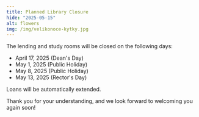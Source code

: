 ```yaml
---
title: Planned Library Closure
hide: "2025-05-15"
alt: flowers
img: /img/velikonoce-kytky.jpg
---
```


The lending and study rooms will be closed on the following days:

- April 17, 2025 (Dean's Day)
- May 1, 2025 (Public Holiday)
- May 8, 2025 (Public Holiday)
- May 13, 2025 (Rector's Day)

Loans will be automatically extended.

Thank you for your understanding, and we look forward to welcoming you again soon!
